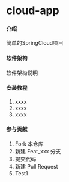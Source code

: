 # cloud-app

#### 介绍
简单的SpringCloud项目

#### 软件架构
软件架构说明


#### 安装教程

1.  xxxx
2.  xxxx
3.  xxxx


#### 参与贡献

1.  Fork 本仓库
2.  新建 Feat_xxx 分支
3.  提交代码
4.  新建 Pull Request
5.  Test1
